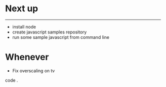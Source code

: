 # Next up
---
- install node
- create javascript samples repository
- run some sample javascript from command line

# Whenever
- Fix overscaling on tv

code .
